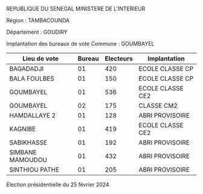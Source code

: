 REPUBLIQUE DU SENEGAL MINISTERE DE L'INTERIEUR

Région : TAMBACOUNDA

Département : GOUDIRY

Implantation des bureaux de vote Commune : GOUMBAYEL

| Lieu de vote | Bureau | Electeurs | Implantation |
| - | - | - | - |
| BAGADADJI | 01 | 420 | ECOLE CLASSE CP |
| BALA FOULBES | 01 | 150 | ECOLE CLASSE CP |
| GOUMBAYEL | 01 | 536 | ECOLE CLASSE CE2 |
| GOUMBAYEL | 02 | 175 | CLASSE CM2 |
| HAMDALLAYE 2 | 01 | 128 | ABRI PROVISOIRE |
| KAGNIBE | 01 | 419 | ECOLE CLASSE CE2 |
| SABIKHASSE | 01 | 192 | ABRI PROVISOIRE |
| SIMBANE MAMOUDOU | 01 | 432 | ABRI PROVISOIRE |
| SINTHIOU PATHE | 01 | 205 | ABRI PROVISOIRE |

<!-- PageNumber="8/16" -->

Election présidentielle du 25 février 2024
